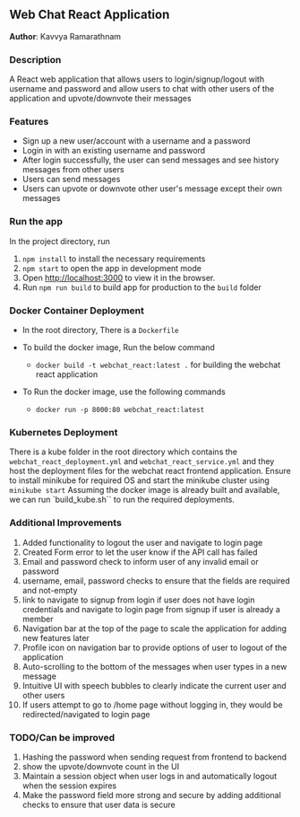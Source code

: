 ## Web Chat React Application

**Author**: Kavvya Ramarathnam

### Description
A React web application that allows users to login/signup/logout with username and password and allow users to chat with other users of the application and upvote/downvote their messages

### Features
- Sign up a new user/account with a username and a password
- Login in with an existing username and password
- After login successfully, the user can send messages and see history messages from other users
- Users can send messages
- Users can upvote or downvote other user's message except their own messages

### Run the app
In the project directory, run 
1. `npm install` to install the necessary requirements
2. `npm start` to open the app in development mode
3. Open [http://localhost:3000](http://localhost:3000) to view it in the browser.
4. Run `npm run build` to build app for production to the `build` folder

### Docker Container Deployment

- In the root directory, There is a `Dockerfile`
- To build the docker image, Run the below command
  - `docker build -t webchat_react:latest .` for building the webchat react application

- To Run the docker image, use the following commands
  - `docker run -p 8000:80 webchat_react:latest`

### Kubernetes Deployment
There is a kube folder in the root directory which contains the `webchat_react_deployment.yml` and `webchat_react_service.yml` and they host the deployment files for the webchat react frontend application. Ensure to install minikube for required OS and start the minikube cluster using
`minikube start`
Assuming the docker image is already built and available, we can run `build_kube.sh`` to run the required deployments.

### Additional Improvements
1. Added functionality to logout the user and navigate to login page
2. Created Form error  to let the user know if the API call has failed
3. Email and password check to inform user of any invalid email or password
4. username, email, password checks to ensure that the fields are required and not-empty
5. link to navigate to signup from login if user does not have login credentials and navigate to login page from signup if user is already a member
6. Navigation bar at the top of the page to scale the application for adding new features later
7. Profile icon on navigation bar to provide options of user to logout of the application
8. Auto-scrolling to the bottom of the messages when user types in a new message
9. Intuitive UI with speech bubbles to clearly indicate the current user and other users
10. If users attempt to go to /home page without logging in, they would be redirected/navigated to login page

### TODO/Can be improved
1. Hashing the password when sending request from frontend to backend
2. show the upvote/downvote count in the UI
3. Maintain a session object when user logs in and automatically logout when the session expires
4. Make the password field more strong and secure by adding additional checks to ensure that user data is secure
